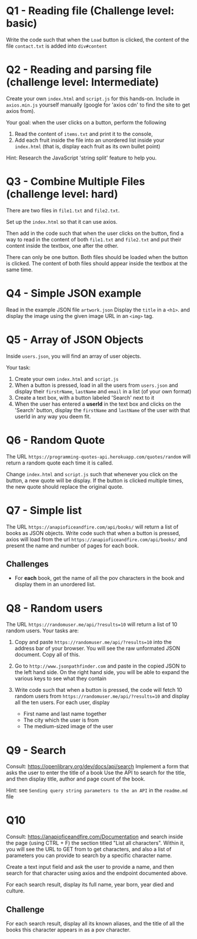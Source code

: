 # Q1 - Reading file (Challenge level: basic)

Write the code such that when the `Load` button is clicked, the content of the file
`contact.txt` is added into `div#content`

# Q2 - Reading and parsing file (challenge level: Intermediate)

Create your own `index.html` and `script.js` for this hands-on. Include in `axios.min.js` 
yourself manually (google for 'axios cdn' to find the site to get axios from).

Your goal: when the user clicks on a button, perform the following

1. Read the content of `items.txt` and print it to the console,
2. Add each fruit inside the file into an unordered list inside your `index.html` (that is, display each fruit
as its own bullet point)

Hint: Research the JavaScript 'string split' feature to help you.

# Q3 - Combine Multiple Files (challenge level: hard)
There are two files in `file1.txt` and `file2.txt`.

Set up the `index.html` so that it can use axios.

Then add in the code such that when the user clicks on the button, find a way to
read in the content of both `file1.txt` and `file2.txt` and put their content
inside the textbox, one after the other.

There can only be one button. Both files should be loaded when the button is clicked.
The content of both files should appear inside the textbox at the same time.

# Q4 - Simple JSON example

Read in the example JSON file `artwork.json`
Display the `title` in a `<h1>`. and display the image using the given image URL in an `<img>` tag.

# Q5 - Array of JSON Objects

Inside `users.json`, you will find an array of user objects.

Your task: 

1. Create your own `index.html` and `script.js`
2. When a button is pressed, load in all the users from `users.json` and display their `firstrName`, `lastName` and `email` in a list (of your own format)
3. Create a text box, with a button labeled 'Search' next to it
4. When the user has entered a **userId** in the text box and clicks on the 'Search' button, display the `firstName` and `lastName` of the user with that userId in any way you deem fit.

# Q6 - Random Quote
The URL `https://programming-quotes-api.herokuapp.com/quotes/random` will return a random quote each time it is called. 

Change `index.html` and `script.js` such that whenever you click on the button, a new quote will be display. If the button is clicked multiple times, the new quote
should replace the original quote.

# Q7 - Simple list
The URL `https://anapioficeandfire.com/api/books/` will return a list of books as JSON objects. Write code such that when a button is pressed,  axios will load from
the url `https://anapioficeandfire.com/api/books/` and present the name and number of pages for each book.

## Challenges ##
* For **each** book,  get the name of all the pov characters in the book and display them in an unordered list.

# Q8 - Random users
The URL `https://randomuser.me/api/?results=10` will return a list of 10 random users. Your tasks are:

1. Copy and paste `https://randomuser.me/api/?results=10` into the address bar of your browser. You will see the raw unformated JSON document. Copy all of this.

2. Go to `http://www.jsonpathfinder.com` and paste in the copied JSON to the left hand side. On the right hand side, you will be able to expand the various keys to see what they contain

3. Write code such that when a button is pressed, the code will fetch 10 random users from `https://randomuser.me/api/?results=10` and display all the ten users. For each user, display
  
   * First name and last name together
   * The city which the user is from
   * The medium-sized image of the user


# Q9 - Search
Consult: https://openlibrary.org/dev/docs/api/search 
Implement a form that asks the user to enter the title of a book
Use the API to search for the title, and then display
title, author and page count of the book.

Hint: see `Sending query string parameters to the an API` in the `readme.md` file

# Q10
Consult: https://anapioficeandfire.com/Documentation and search inside the page
(using CTRL + F) the section titled "List all characters". Within it, you will
see the URL to GET from to get characters, and also a list of parameters you can
provide to search by a specific character name.

Create a text input field and ask the user to provide a name, and then 
search for that character using axios and the endpoint documented above.

For each search result, display its full name, year born, year died and culture.

## Challenge ##
For each search result, display all its known aliases, and  the title of all 
the books this character appears in as a pov character.